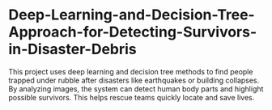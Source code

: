 # Deep-Learning-and-Decision-Tree-Approach-for-Detecting-Survivors-in-Disaster-Debris
This project uses deep learning and decision tree methods to find people trapped under rubble after disasters like earthquakes or building collapses. By analyzing images, the system can detect human body parts and highlight possible survivors. This helps rescue teams quickly locate and save lives.

